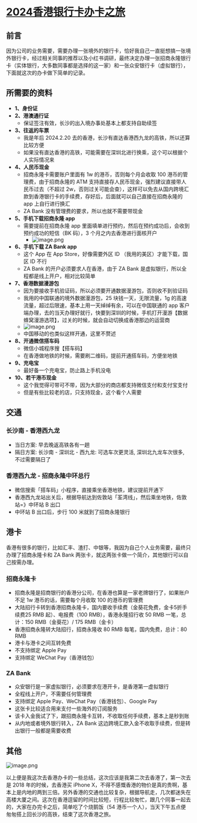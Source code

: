 # [2024香港银行卡办卡之旅](https://github.com/superleeyom/blog/issues/58)

## 前言

因为公司的业务需要，需要办理一张境外的银行卡，恰好我自己一直挺想搞一张境外银行卡，经过相关同事的推荐以及小红书调研，最终决定办理一张招商永隆银行卡（实体银行，大多数同事都是选择的这一家）和一张众安银行卡（虚拟银行），下面就这次的办卡做下简单的记录。

## 所需要的资料

- **1、身份证**
- **2、港澳通行证**
	- 保证签注有效，长沙的出入境办事处基本上都支持自助续签
- **3、往返的车票**
	- 我是年后 2024.2.20 去的香港，长沙有直达香港西九龙的高铁，所以还算比较方便
	- 如果没有直达香港的高铁，可能需要在深圳北进行换乘，这个可以根据个人实际情况来
- **4、人民币现金**
	- 招商永隆卡需要账户里面有 1w 的港币，否则每个月会收取 100 港币的管理费，由于招商永隆的 ATM 支持直接存人民币现金，强烈建议直接带人民币过去（不超过 2w，否则过关可能会查），这样可以免去从国内跨境汇款到香港银行卡的手续费，存好后，后面就可以自己直接在招商永隆的 app 上自行进行换汇
	- ZA Bank 没有管理费的要求，所以也就不需要带现金
- **5、手机下载招商永隆 app**
	- 需要提前在招商永隆 app 里面填单进行预约，然后在预约成功后，会收到预约成功的短信（BK 码），3 个月之内去香港进行面核开户
		- ![image.png](https://raw.githubusercontent.com/superleeyom/blog/main/img/202402251436421.png)
- **6、手机下载 ZA Bank app**
	- 这个 App 在 App Store，好像需要外区 ID （我用的美区）才能下载，国区 ID 不行
	- ZA Bank 的开户必须要求人在香港，由于 ZA Bank 是虚拟银行，所以全程都是线上开户，相对比较简单
- **7、香港数据漫游包**
	- 因为要接收手机验证码，所以必须要开通数据漫游包，否则收不到验证码
	- 我用的中国联通的境外数据漫游包，25 块钱一天，无限流量，1g 的高速流量，超过后限速，基本上用一天绰绰有余，可以在中国联通的 app 客户端办理，去的当天办理好就行，快要到深圳的时候，手机打开漫游【数据蜂窝漫游选项】，过关的时候，就会自动切换成香港那边的运营商
	- ![image.png](https://raw.githubusercontent.com/superleeyom/blog/main/img/202402251444325.png)
	- 中国移动的也类似这样开通，这里不赘述
- **8、开通微信搭车码**
	- 微信小城程序搜【搭车码】
	- 在香港做地铁的时候，需要刷二维码，提前开通搭车码，方便坐地铁
- **9、充电宝**
	- 最好备一个充电宝，防止路上手机没电
- **10、若干港币现金**
	- 这个我觉得可带可不带，因为大部分的商店都支持微信支付和支付宝支付
	- 但是有些比较老的店，只支持现金，这个看个人需要

## 交通

### 长沙南 - 香港西九龙

- 当日方案: 早去晚返高铁各有一趟
- 隔日方案: 长沙南 - 深圳北 - 西九龙: 可选车次更灵活, 深圳北九龙车次很多, 不过需要隔日了
### 香港西九龙 - 招商永隆中环总行

- 微信搜索「搭车码」小程序，直接乘坐香港地铁，建议提前开通下
- 香港西九龙站出关后，根据导航达到佐敦站「荃湾线」，然后乘坐地铁，佐敦站=》中环站 B 出口
- 中环站 B 出口后，步行 100 米就到了招商永隆银行
## 港卡

香港有很多的银行，比如汇丰、渣打、中银等，我因为自己个人业务需要，最终只办理了招商永隆卡和 ZA Bank 两张卡，就这两张卡做一个简介，其他银行可以自己按需办理。
### 招商永隆卡

- 招商永隆是招商银行的香港分公司，在香港也算是一家老牌银行了，如果账户不足 1w 港币的话，需要每个月收取 100 的港币的管理费
- 大陆招行卡转到香港招商永隆卡，国内要收手续费（金葵花免费，金卡5折手续费25 RMB 起）、电报费（100 RMB），香港永隆招行收 50 RMB 一笔，总计：150 RMB（金葵花）/ 175 RMB（金卡）
- 香港招商永隆转大陆招行，招商永隆收 80 RMB 每笔，国内免费，总计：80 RMB
- 港卡与港卡之间互转免费
- 不支持绑定 Apple Pay
- 支持绑定 WeChat Pay（香港钱包）
### ZA Bank

- 众安银行是一家虚拟银行，必须要求在港开卡，是香港第一虚拟银行
- 全程线上开户，不需要任何管理费
- 支持绑定 Apple Pay、WeChat Pay（香港钱包）、Google Pay
- 这张卡比较适合用来支付一些海外的订阅服务
- 该卡入金我试了下，跟招商永隆卡互转，不收取任何手续费，基本上是秒到账
- 从内地或者境外银行转入，ZA Bank 这边跨境汇款入金不收取手续费，但是转出银行一般都是需要收费
## 其他

![image.png](https://raw.githubusercontent.com/superleeyom/blog/main/img/202402251431170.png)

以上便是我这次去香港办卡的一些总结，这次应该是我第二次去香港了，第一次去是 2018 年的时候，去香港买 iPhone X，不得不感慨香港的物价是真的贵啊，基本上是内地的两到三倍。另外香港的交通也比较复杂，根据导航走，几次都迷失在高楼大厦之间。这次在香港逗留的时间比较短，行程比较匆忙，跟几个同事一起去的，大家在办完卡之后，简单吃了个烧鹅饭（54 港币一个人），当天下午五点便匆匆搭上回长沙的高铁，结束了这次香港之旅。
